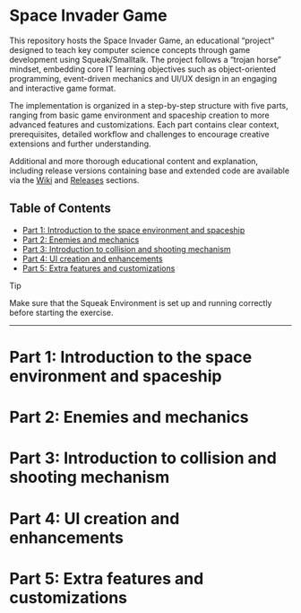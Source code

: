 # Space Invader Game
This repository hosts the Space Invader Game, an educational “project” designed to teach key computer science concepts through game development using Squeak/Smalltalk. The project follows a “trojan horse” mindset, embedding core IT learning objectives such as object-oriented programming, event-driven mechanics and UI/UX design in an engaging and interactive game format.

The implementation is organized in a step-by-step structure with five parts, ranging from basic game environment and spaceship creation to more advanced features and customizations. Each part contains clear context, prerequisites, detailed workflow and challenges to encourage creative extensions and further understanding.

Additional and more thorough educational content and explanation, including release versions containing base and extended code are available via the [Wiki](https://github.com/IKaramitsos/SpaceInvaderGame/wiki) and [Releases](https://github.com/IKaramitsos/SpaceInvaderGame/releases) sections. 

## Table of Contents

- [Part 1: Introduction to the space environment and spaceship](#part-1-introduction-to-the-space-environment-and-spaceship)
- [Part 2: Enemies and mechanics](#part-2-enemies-and-mechanics)
- [Part 3: Introduction to collision and shooting mechanism](#part-3-introduction-to-collision-and-shooting-mechanism)
- [Part 4: UI creation and enhancements](#part-4-ui-creation-and-enhancements)
- [Part 5: Extra features and customizations](#part-5-extra-features-and-customizations)

> [!TIP]
> Make sure that the Squeak Environment  is set up and running correctly before starting the exercise.

---

# Part 1: Introduction to the space environment and spaceship

# Part 2: Enemies and mechanics

# Part 3: Introduction to collision and shooting mechanism

# Part 4: UI creation and enhancements

# Part 5: Extra features and customizations
